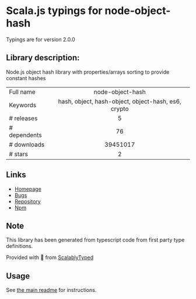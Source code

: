 
# Scala.js typings for node-object-hash

Typings are for version 2.0.0

## Library description:
Node.js object hash library with properties/arrays sorting to provide constant hashes

|                    |                 |
| ------------------ | :-------------: |
| Full name          | node-object-hash |
| Keywords           | hash, object, hash-object, object-hash, es6, crypto |
| # releases         | 5 |
| # dependents       | 76 |
| # downloads        | 39451017 |
| # stars            | 2 |

## Links
- [Homepage](https://gitlab.com/m03geek/node-object-hash#README)
- [Bugs](https://gitlab.com/m03geek/node-object-hash/issues)
- [Repository](https://github.com/SkeLLLa/node-object-hash)
- [Npm](https://www.npmjs.com/package/node-object-hash)
    


## Note
This library has been generated from typescript code from first party type definitions.

Provided with :purple_heart: from [ScalablyTyped](https://github.com/oyvindberg/ScalablyTyped)

## Usage
See [the main readme](../../readme.md) for instructions.


